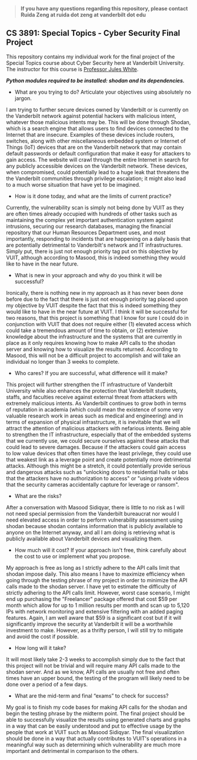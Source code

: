 >**If you have any questions regarding this repository, please contact Ruida Zeng at ruida dot zeng at vanderbilt dot edu**

## CS 3891: Special Topics - Cyber Security Final Project
This repository contains my individual work for the final project of the Special Topics course about Cyber Security here at Vanderbilt University. The instructor for this course is [Professor Jules White](https://engineering.vanderbilt.edu/bio/jules-white).

***Python modules required to be installed: shodan and its dependencies.***

* What are you trying to do? Articulate your objectives using absolutely no jargon.

I am trying to further secure devices owned by Vanderbilt or is currently on the
Vanderbilt network against potential hackers with malicious intent, whatever those
malicious intents may be. This will be done through Shodan, which is a search engine
that allows users to find devices connected to the Internet that are insecure.
Examples of these devices include routers, switches, along with other miscellaneous
embedded system or Internet of Things (IoT) devices that are on the Vanderbilt
network that may contain default passwords or default configuration that make it
easy for attackers to gain access. The website will crawl through the entire Internet
in search for any publicly accessible devices on the Vanderbilt network. 
These devices, when compromised, could potentially lead to a huge leak that
threatens the the Vanderbilt communities through privilege escalation;
it might also lead to a much worse situation that have yet to be imagined.


* How is it done today, and what are the limits of current practice?

Currently, the vulnerability scan is simply not being done by VUIT as they are
often times already occupied with hundreds of other tasks such as maintaining
the complex yet important authentication system against intrusions, securing
our research databases, managing the financial repository that our Human Resources
Department uses, and most importantly, responding to incidents that are happening
on a daily basis that are potentially detrimental to Vanderbilt's network and IT
infrastructures. Simply put, there is just not enough priority tag put on this
objective by VUIT, although according to Masood, this is indeed something they
would like to have in the near future.


* What is new in your approach and why do you think it will be successful?

Ironically, there is nothing new in my approach as it has never been done before
due to the fact that there is just not enough priority tag placed upon my objective
by VUIT despite the fact that this is indeed something they would like to have
in the near future at VUIT. I think it will be successful for two reasons, that
this project is something that I know for sure I could do in conjunction with
VUIT that does not require either (1) elevated access which could take a tremendous
amount of time to obtain, or (2) extensive knowledge about the infrastructure
and the systems that are currently in place as it only requires knowing how to make
API calls to the shodan server and knowing how to visualize the results returned.
According to Masood, this will not be a difficult project to accomplish and
will take an individual no longer than 3 weeks to complete.


* Who cares? If you are successful, what difference will it make?

This project will further strengthen the IT infrastructure of Vanderbilt University
while also enhances the protection that Vanderbilt students, staffs, and faculties
receive against external threat from attackers with extremely malicious intents.
As Vanderbilt continues to grow both in terms of reputation in academia (which
could mean the existence of some very valuable research work in areas such as
medical and engineering) and in terms of expansion of physical infrastructure,
it is inevitable that we will attract the attention of malicious attackers with
nefarious intents. Being able to strengthen the IT infrastructure, especially
that of the embedded systems that we currently use, we could secure ourselves
against these attacks that could lead to severe damages. Because if the attackers
could gain access to low value devices that often times have the least privilege,
they could use that weakest link as a leverage point and create potentially more
detrimental attacks. Although this might be a stretch, it could potentially provide
serious and dangerous attacks such as "unlocking doors to residential halls or
labs that the attackers have no authorization to access" or "using private
videos that the security cameras accidentally capture for leverage or ransom".


* What are the risks?

After a conversation with Masood Sidiqyar, there is little to no risk as I will
not need special permission from the Vanderbilt bureaucrat nor would I need elevated
access in order to perform vulnerability assessment using shodan because shodan
contains information that is publicly available to anyone on the Internet anyway,
and all I am doing is retrieving what is publicly available about Vanderbilt
devices and visualizing them.


* How much will it cost? If your approach isn't free, think
carefully about the cost to use or implement what you propose.

My approach is free as long as I strictly adhere to the API calls limit that
shodan impose daily. This also means I have to maximize efficiency when going
through the testing phrase of my project in order to minimize the API calls
made to the shodan server. I have yet to estimate the difficulty of strictly
adhering to the API calls limit. However, worst case scenario, I might end up
purchasing the "Freelancer" package offered that cost $59 per month which allow
for up to 1 million results per month and scan up to 5,120 IPs with network
monitoring and extensive filtering with an added paging features. Again, I am
well aware that $59 is a significant cost but if it will significantly improve
the security at Vanderbilt it will be a worthwhile investment to make. However,
as a thrifty person, I will still try to mitigate and avoid the cost if possible.


* How long will it take?

It will most likely take 2-3 weeks to accomplish simply due to the fact that
this project will not be trivial and will require many API calls made to the
shodan server. And as we know, API calls are usually not free and often times
have an upper bound, the testing of the program will likely need to be done
over a period of a few days.


* What are the mid-term and final “exams” to check for success?

My goal is to finish my code bases for making API calls for the shodan and begin
the testing phrase by the midterm point. The final project should be able to
successfully visualize the results using generated charts and graphs in a way
that can be easily understood and put to effective usage by the people that work
at VUIT such as Masood Sidiqyar. The final visualization should be done in a way
that actually contributes to VUIT's operations in a meaningful way such as
determining which vulnerability are much more important and detrimental in
comparison to the others.
